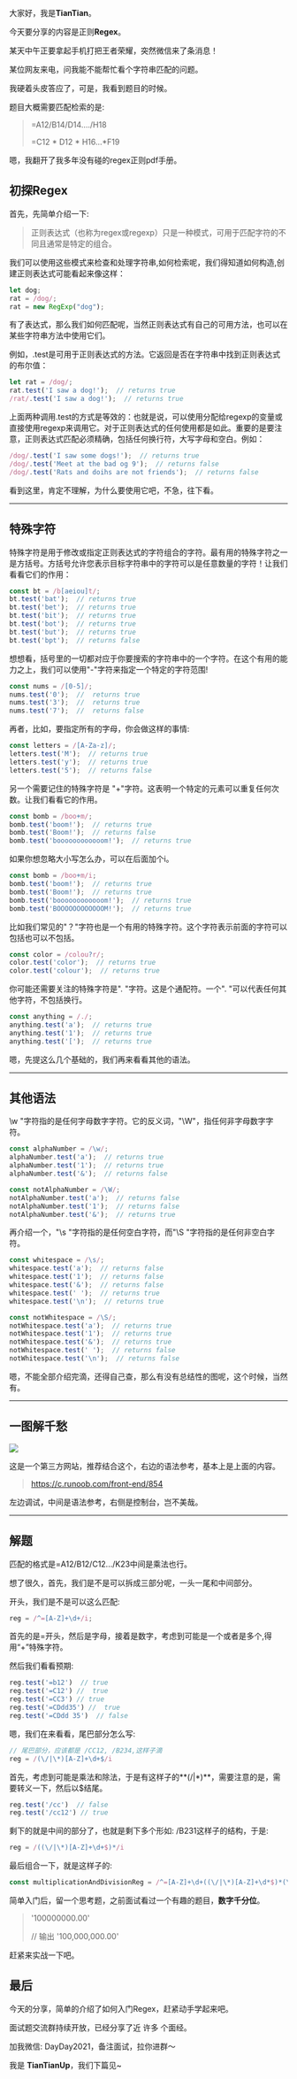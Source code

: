 大家好，我是**TianTian**。

今天要分享的内容是正则**Regex**。

某天中午正要拿起手机打把王者荣耀，突然微信来了条消息！

某位网友来电，问我能不能帮忙看个字符串匹配的问题。

我硬着头皮答应了，可是，我看到题目的时候。

题目大概需要匹配检索的是:

> =A12/B14/D14..../H18
>
> =C12 * D12 * H16...*F19

嗯，我翻开了我多年没有碰的regex正则pdf手册。



## 初探Regex

首先，先简单介绍一下:

> 正则表达式（也称为regex或regexp）只是一种模式，可用于匹配字符的不同且通常是特定的组合。

我们可以使用这些模式来检查和处理字符串,如何检索呢，我们得知道如何构造,创建正则表达式可能看起来像这样：

```js
let dog;
rat = /dog/;
rat = new RegExp("dog");
```

有了表达式，那么我们如何匹配呢，当然正则表达式有自己的可用方法，也可以在某些字符串方法中使用它们。

例如，.test是可用于正则表达式的方法。它返回是否在字符串中找到正则表达式的布尔值：

```js
let rat = /dog/;
rat.test('I saw a dog!');  // returns true
/rat/.test('I saw a dog!');  // returns true
```

上面两种调用.test的方式是等效的：也就是说，可以使用分配给regexp的变量或直接使用regexp来调用它。对于正则表达式的任何使用都是如此。重要的是要注意，正则表达式匹配必须精确，包括任何换行符，大写字母和空白。例如：

```js
/dog/.test('I saw some dogs!');  // returns true
/dog/.test('Meet at the bad og 9');  // returns false
/dog/.test('Rats and doihs are not friends');  // returns false
```

看到这里，肯定不理解，为什么要使用它吧，不急，往下看。

------

## 特殊字符

特殊字符是用于修改或指定正则表达式的字符组合的字符。最有用的特殊字符之一是方括号。方括号允许您表示目标字符串中的字符可以是任意数量的字符！让我们看看它们的作用：

```js
const bt = /b[aeiou]t/;
bt.test('bat');  // returns true
bt.test('bet');  // returns true
bt.test('bit');  // returns true
bt.test('bot');  // returns true
bt.test('but');  // returns true
bt.test('bpt');  // returns false
```

想想看，括号里的一切都对应于你要搜索的字符串中的一个字符。在这个有用的能力之上，我们可以使用"-"字符来指定一个特定的字符范围!

```js
const nums = /[0-5]/;
nums.test('0');  //  returns true
nums.test('3');  //  returns true
nums.test('7');  //  returns false
```

再者，比如，要指定所有的字母，你会做这样的事情:

```js
const letters = /[A-Za-z]/;
letters.test('M');  // returns true
letters.test('y');  // returns true
letters.test('5');  // returns false
```

另一个需要记住的特殊字符是 "+"字符。这表明一个特定的元素可以重复任何次数。让我们看看它的作用。

```js
const bomb = /boo+m/;  
bomb.test('boom!');  // returns true
bomb.test('Boom!');  // returns false
bomb.test('boooooooooooom!');  // returns true
```

如果你想忽略大小写怎么办，可以在后面加个i。

```js
const bomb = /boo+m/i;  
bomb.test('boom!');  // returns true
bomb.test('Boom!');  // returns true
bomb.test('boooooooooooom!');  // returns true
bomb.test('BOOOOOOOOOOOOM!');  // returns true
```

比如我们常见的"？"字符也是一个有用的特殊字符。这个字符表示前面的字符可以包括也可以不包括。

```js
const color = /colou?r/; 
color.test('color');  // returns true
color.test('colour');  // returns true
```

你可能还需要关注的特殊字符是". "字符。这是个通配符。一个". "可以代表任何其他字符，不包括换行。

```js
const anything = /./; 
anything.test('a');  // returns true
anything.test('1');  // returns true
anything.test('[');  // returns true
```

嗯，先提这么几个基础的，我们再来看看其他的语法。

-----





## 其他语法

\w "字符指的是任何字母数字字符。它的反义词，"\W"，指任何非字母数字字符。

```js
const alphaNumber = /\w/;  
alphaNumber.test('a');  // returns true
alphaNumber.test('1');  // returns true
alphaNumber.test('&');  // returns false

const notAlphaNumber = /\W/; 
notAlphaNumber.test('a');  // returns false
notAlphaNumber.test('1');  // returns false
notAlphaNumber.test('&');  // returns true
```

再介绍一个，"\s "字符指的是任何空白字符，而"\S "字符指的是任何非空白字符。

```js
const whitespace = /\s/;  
whitespace.test('a');  // returns false
whitespace.test('1');  // returns false
whitespace.test('&');  // returns false
whitespace.test(' ');  // returns true
whitespace.test('\n');  // returns true

const notWhitespace = /\S/; 
notWhitespace.test('a');  // returns true
notWhitespace.test('1');  // returns true
notWhitespace.test('&');  // returns true
notWhitespace.test(' ');  // returns false
notWhitespace.test('\n');  // returns false
```

嗯，不能全部介绍完滴，还得自己查，那么有没有总结性的图呢，这个时候，当然有。

-----



## 一图解千愁

![](../../images/Regex/快速入门/1.jpg)



这是一个第三方网站，推荐结合这个，右边的语法参考，基本上是上面的内容。

> https://c.runoob.com/front-end/854

左边调试，中间是语法参考，右侧是控制台，岂不美哉。

-----



## 解题

匹配的格式是=A12/B12/C12.../K23中间是乘法也行。

想了很久，首先，我们是不是可以拆成三部分呢，一头一尾和中间部分。

开头，我们是不是可以这么匹配:

```js
reg = /^=[A-Z]+\d+/i;
```

首先的是=开头，然后是字母，接着是数字，考虑到可能是一个或者是多个,得用“+”特殊字符。

然后我们看看预期:

```js
reg.test('=b12')  // true
reg.test('=C12') //  true
reg.test('=CC3') // true
reg.test('=CDdd35') //  true
reg.test('=CDdd 35')  // false
```

嗯，我们在来看看，尾巴部分怎么写:

```js
// 尾巴部分，应该都是 /CC12, /B234,这样子滴
reg = /(\/|\*)[A-Z]+\d+$/i
```

首先，考虑到可能是乘法和除法，于是有这样子的**(\/|\*)**，需要注意的是，需要转义一下，然后以$结尾。

```js
reg.test('/cc')  // false
reg.test('/cc12') // true
```

剩下的就是中间的部分了，也就是剩下多个形如: /B231这样子的结构，于是:

```js
reg = /((\/|\*)[A-Z]+\d+$)*/i
```

最后组合一下，就是这样子的:

```js
const multiplicationAndDivisionReg = /^=[A-Z]+\d+((\/|\*)[A-Z]+\d*$)*(\/|\*)[A-Z]+\d+$/i;
```



简单入门后，留一个思考题，之前面试看过一个有趣的题目，**数字千分位**。

> '100000000.00'
>
> // 输出 '100,000,000.00'

赶紧来实战一下吧。



## 最后 

今天的分享，简单的介绍了如何入门Regex，赶紧动手学起来吧。

面试题交流群持续开放，已经分享了近 许多 个面经。

加我微信: DayDay2021，备注面试，拉你进群～

我是 **TianTianUp**，我们下篇见~

